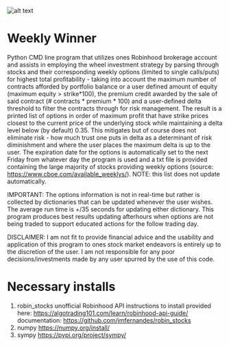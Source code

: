 ![alt text](https://github.com/Choochera/WeeklyWinner/blob/main/home_screen.PNG "Home Screen")

# Weekly Winner

Python CMD line program that utilizes ones Robinhood brokerage account and assists in employing the wheel investment strategy by parsing through stocks and their corresponding weekly options (limited to single calls/puts) for highest total profitability - taking into account the maximum number of contracts afforded by portfolio balance or a user defined amount of equity (maximum equity > strike*100), the premium credit awarded by the sale of said contract (# contracts * premium * 100) and a user-defined delta threshold to filter the contracts through for risk management. The result is a printed list of options in order of maximum profit that have strike prices closest to the current price of the underlying stock while maintaining a delta level below (by default) 0.35. This mitigates but of course does not eliminate risk - how much trust one puts in delta as a determinant of risk diminishment and where the user places the maximum delta is up to the user. The expiration date for the options is automatically set to the next Friday from whatever day the program is used and a txt file is provided containing the large majority of stocks providing weekly options (source: https://www.cboe.com/available_weeklys/). NOTE: this list does not update automatically.

IMPORTANT: The options information is not in real-time but rather is collected by dictionaries that can be updated whenever the user wishes. The average run time is +/35 seconds for updating either dictionary. This program produces best results updating afterhours when options are not being traded to support educated actions for the follow trading day.

DISCLAIMER: I am not fit to provide financial advice and the usability and application of this program to ones stock market endeavors is entirely up to the discretion of the user. I am not responsible for any poor decisions/investments made by any user spurred by the use of this code.

# Necessary installs

1. robin_stocks
  unofficial Robinhood API 
  instructions to install provided here: https://algotrading101.com/learn/robinhood-api-guide/
  documentation: https://github.com/jmfernandes/robin_stocks
2. numpy
  https://numpy.org/install/
3. sympy
  https://pypi.org/project/sympy/

